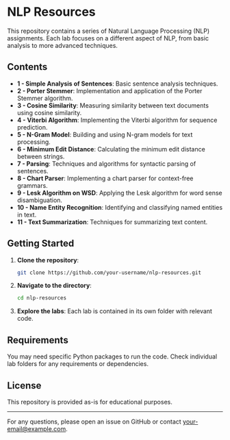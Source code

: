 # NLP Resources

This repository contains a series of Natural Language Processing (NLP) assignments. Each lab focuses on a different aspect of NLP, from basic analysis to more advanced techniques.

## Contents

- **1 - Simple Analysis of Sentences**: Basic sentence analysis techniques.
- **2 - Porter Stemmer**: Implementation and application of the Porter Stemmer algorithm.
- **3 - Cosine Similarity**: Measuring similarity between text documents using cosine similarity.
- **4 - Viterbi Algorithm**: Implementing the Viterbi algorithm for sequence prediction.
- **5 - N-Gram Model**: Building and using N-gram models for text processing.
- **6 - Minimum Edit Distance**: Calculating the minimum edit distance between strings.
- **7 - Parsing**: Techniques and algorithms for syntactic parsing of sentences.
- **8 - Chart Parser**: Implementing a chart parser for context-free grammars.
- **9 - Lesk Algorithm on WSD**: Applying the Lesk algorithm for word sense disambiguation.
- **10 - Name Entity Recognition**: Identifying and classifying named entities in text.
- **11 - Text Summarization**: Techniques for summarizing text content.

## Getting Started

1. **Clone the repository**:
    ```bash
    git clone https://github.com/your-username/nlp-resources.git
    ```

2. **Navigate to the directory**:
    ```bash
    cd nlp-resources
    ```

3. **Explore the labs**: Each lab is contained in its own folder with relevant code.

## Requirements

You may need specific Python packages to run the code. Check individual lab folders for any requirements or dependencies.

## License

This repository is provided as-is for educational purposes.

---

For any questions, please open an issue on GitHub or contact [your-email@example.com](mailto:your-email@example.com).
